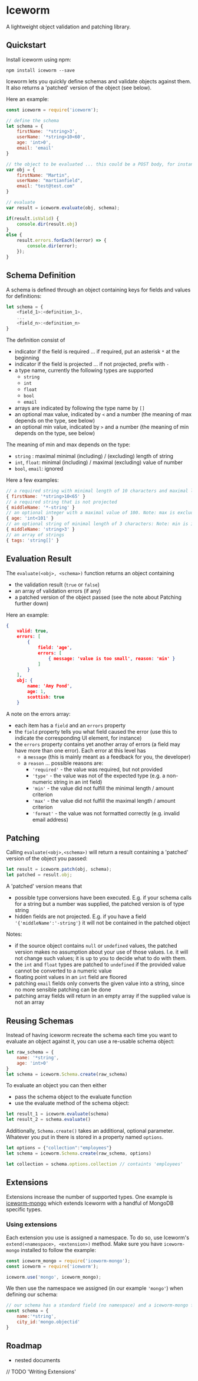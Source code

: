 # Iceworm

A lightweight object validation and patching library.

## Quickstart

Install iceworm using npm:

```shell
npm install iceworm --save
``` 

Iceworm lets you quickly define schemas and validate objects against them. It also returns a 'patched' version of the object (see below).

Here an example:

```javascript
const iceworm = require('iceworm');

// define the schema
let schema = {
    firstName: '*string>3',
    userName: '*string>10<60',
    age: 'int>0',
    email: 'email'
}

// the object to be evaluated ... this could be a POST body, for instance
var obj = {
    firstName: "Martin",
    userName: "martianfield",
    email: "test@test.com"
}

// evaluate
var result = iceworm.evaluate(obj, schema);

if(result.isValid) {
    console.dir(result.obj)
} 
else {
    result.errors.forEach((error) => {
        console.dir(error);
    });
}
```

## Schema Definition

A schema is defined through an object containing keys for fields and values for definitions:

```javascript
let schema = {
    <field_1>:<definition_1>,
    ...
    <field_n>:<definition_n>
}
```

The definition consist of

- indicator if the field is required ... if required, put an asterisk `*` at the beginning
- indicator if the field is projected ... if not projected, prefix with `-`
- a type name, currently the following types are supported
    - `string`
    - `int`
    - `float`
    - `bool`
    - `email`
- arrays are indicated by following the type name by `[]`
- an optional max value, indicated by `<` and a number (the meaning of max depends on the type, see below)
- an optional min value, indicated by `>` and a number (the meaning of min depends on the type, see below)

The meaning of min and max depends on the type:

- `string` : maximal minimal (including) / (excluding) length of string
- `int`, `float`: minimal (including) / maximal (excluding) value of number
- `bool`, `email`: ignored


Here a few examples:

```javascript
// a required string with minimal length of 10 characters and maximal length of 64 characters:
{ firstName: '*string>10<65' }
// a required string that is not projected
{ middleName: '*-string' }
// an optional integer with a maximal value of 100. Note: max is excluding the value
{ age: 'int<101' }
// an optional string of minimal length of 3 characters: Note: min is including the value
{ middleName: 'string>3' }
// an array of strings
{ tags: 'string[]' }
```
    

## Evaluation Result

The `evaluate(<obj>, <schema>)` function returns an object containing 

- the validation result (`true` or `false`)
- an array of validation errors (if any)
- a patched version of the object passed (see the note about Patching further down)


Here an example:

```json
{
    valid: true,
    errors: [
        { 
            field: 'age',
            errors: [
                { message: 'value is too small', reason: 'min' }
            ]
        }
    ],
    obj: {
        name: 'Amy Pond',
        age: 1,
        scottish: true
    }
```

A note on the errors array:

- each item has a `field` and an `errors` property
- the `field` property tells you what field caused the error (use this to indicate the corresponding UI element, for instance)
- the `errors` property contains yet another array of errors (a field may have more than one error). Each error at this level has
    - a `message` (this is mainly meant as a feedback for you, the developer)
    - a `reason` ... possible reasons are:
        - `'required'` - the value was required, but not provided
        - `'type'` - the value was not of the expected type (e.g. a non-numeric string in an int field)
        - `'min'` - the value did not fulfill the minimal length / amount criterion
        - `'max'` - the value did not fulfill the maximal length / amount criterion
        - `'format'` - the value was not formatted correctly (e.g. invalid email address)


## Patching

Calling `evaluate(<obj>,<schema>)` will return a result containing a 'patched' version of the object you passed:

```javascript
let result = iceworm.patch(obj, schema);
let patched = result.obj;
```

A 'patched' version means that 

- possible type conversions have been executed. E.g. if your schema calls for a string but a number was supplied, the patched version is of type string
- hidden fields are not projected. E.g. if you have a field `'{'middleName':'-string'}` it will not be contained in the patched object


Notes:

- if the source object contains `null` or `undefined` values, the patched version makes no assumption about your use of those values. I.e. it will not change such values; it is up to you to decide what to do with them.
- the `int` and `float` types are patched to `undefined` if the provided value cannot be converted to a numeric value
- floating point values in an `int` field are floored
- patching `email` fields only converts the given value into a string, since no more sensible patching can be done
- patching array fields will return in an empty array if the supplied value is not an array


## Reusing Schemas

Instead of having iceworm recreate the schema each time you want to evaluate an object against it, you can use a re-usable schema object:

```javascript
let raw_schema = {
    name: '*string',
    age: 'int>0'
}
let schema = iceworm.Schema.create(raw_schema)
```

To evaluate an object you can then either 

- pass the schema object to the evaluate function
- use the evaluate method of the schema object:

```javascript
let result_1 = iceworm.evaluate(schema)
let result_2 = schema.evaluate()
```

Additionally, `Schema.create()` takes an additional, optional parameter. Whatever you put in there is stored in a property named `options`.

```javascript
let options = {"collection":"employees"}
let schema = iceworm.Schema.create(raw_schema, options)

let collection = schema.options.collection // containts 'employees'
```


## Extensions

Extensions increase the number of supported types. One example is [iceworm-mongo](https://github.com/martianfield/iceworm-mongo) which extends Iceworm with a handful of MongoDB specific types.


### Using extensions

Each extension you use is assigned a namespace. To do so, use Iceworm's `extend(<namespace>, <extension>)` method. Make sure you have `iceworm-mongo` installed to follow the example:

```javascript
const iceworm_mongo = require('iceworm-mongo');
const iceworm = require('iceworm');

iceworm.use('mongo', iceworm_mongo);
```

We then use the namespace we assigned (in our example `'mongo'`) when defining our schema:

```javascript
// our schema has a standard field (no namespace) and a iceworm-mongo field (with namespace)
const schema = {
    name:'*string',
    city_id:'mongo.objectid'
}
```


## Roadmap

- nested documents




// TODO 'Writing Extensions'